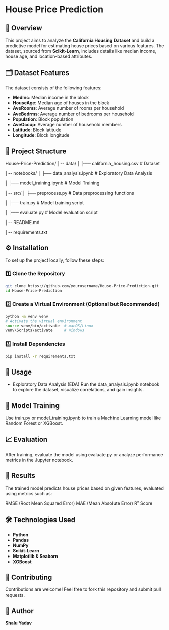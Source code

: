 #  House Price Prediction  

## 📌 Overview  
This project aims to analyze the **California Housing Dataset** and build a predictive model for estimating house prices based on various features. The dataset, sourced from **Scikit-Learn**, includes details like median income, house age, and location-based attributes.  

## 🗂️ Dataset Features  
The dataset consists of the following features:  
- **MedInc**: Median income in the block  
- **HouseAge**: Median age of houses in the block  
- **AveRooms**: Average number of rooms per household  
- **AveBedrms**: Average number of bedrooms per household  
- **Population**: Block population  
- **AveOccup**: Average number of household members  
- **Latitude**: Block latitude  
- **Longitude**: Block longitude  

## 📂 Project Structure 

House-Price-Prediction/ │-- data/ │ ├── california_housing.csv # Dataset

│-- notebooks/ │ ├── data_analysis.ipynb # Exploratory Data Analysis

│ ├── model_training.ipynb # Model Training

│-- src/ │ ├── preprocess.py # Data preprocessing functions

│ ├── train.py # Model training script

│ ├── evaluate.py # Model evaluation script

│-- README.md

│-- requirements.txt


## ⚙️  Installation  
To set up the project locally, follow these steps:  

### 1️⃣ Clone the Repository  
```bash
git clone https://github.com/yourusername/House-Price-Prediction.git  
cd House-Price-Prediction
```

### 2️⃣ Create a Virtual Environment (Optional but Recommended)
``` bash
python -m venv venv  
# Activate the virtual environment  
source venv/bin/activate  # macOS/Linux  
venv\Scripts\activate     # Windows
```
 
### 3️⃣ Install Dependencies
``` bash
pip install -r requirements.txt
```
## 🚀 Usage
- Exploratory Data Analysis (EDA)
Run the data_analysis.ipynb notebook to explore the dataset, visualize correlations, and gain insights.

## 🤖 Model Training
Use train.py or model_training.ipynb to train a Machine Learning model like Random Forest or XGBoost.

## 📈 Evaluation
After training, evaluate the model using evaluate.py or analyze performance metrics in the Jupyter notebook.

## 🎯 Results
The trained model predicts house prices based on given features, evaluated using metrics such as:

RMSE (Root Mean Squared Error)
MAE (Mean Absolute Error)
R² Score

## 🛠️ Technologies Used
- **Python**
- **Pandas**
- **NumPy**
- **Scikit-Learn**
- **Matplotlib & Seaborn**
- **XGBoost** 

## 🤝 Contributing
Contributions are welcome! Feel free to fork this repository and submit pull requests.

## 👤 Author
**Shalu Yadav**
